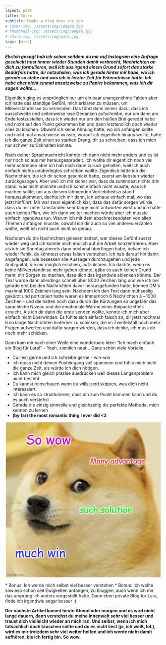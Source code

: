 ```yaml
---
layout: post
title: Intro
subtitle: Maybe a blog does the job
# cover-img: /assets/img/5e8gea.jpg
# thumbnail-img: /assets/img/5e8gea.jpg
# share-img: /assets/img/path.jpg
tags: [misc]
---
```

***Ehrlich gesagt hab ich schon seitdem du mir auf Instagram eine Anfrage geschickt hast immer wieder Stunden damit verbracht, Nachrichten an dich zu formulieren, weil ich aus irgend einem Grund sofort das starke Bedürfnis hatte, dir mitzuteilen, was ich gerade hinter mir habe, wo ich gerade so stehe und was ich in letzter Zeit für Erkenntnisse hatte. Ich habe aber nicht einmal ansatzweise zu Papier bekommen, was ich dir sagen wollte...***

Eigentlich ging es ursprünglich nur um ein paar unangenehme Fakten aber ich hatte das ständige Gefühl, mich erklären zu müssen, um Mißverständnisse zu vermeiden. Das führt dann immer dazu, dass ich ausschweife und seitenweise lose Gedanken aufschreibe, nur um dann am Ende festzustellen, dass ich wieder nur um den heißen Brei geredet habe und nicht auf den Punkt gekommen bin und dann letztendlich doch wieder alles zu löschen. Obwohl ich keine Ahnung hatte, wo ich anfangen sollte und nicht mal ansatzweise wusste, worauf ich eigentlich hinaus wollte, hatte ich die ganze Zeit einen so starken Drang, dir zu schreiben, dass ich mich nur schwer zurückhalten konnte. 

Nach deiner Sprachnachricht konnte ich dann nicht mehr anders und es ist nur noch so aus mir herausgesprudelt. Ich wollte dir eigentlich noch viel mehr schreiben aber ich hab mich dann zurück gehalten, weil ich auch einfach nichts unüberlegtes schreiben wollte. Eigentlich hätte ich die Nachrichten, die ich dir schon geschickt hatte, zuerst am liebsten wieder zurückgezogen. Aber weil ich mir sicher war, dass da zumindest nichts drin stand, was nicht stimmte und ich sonst einfach nicht wusste, was ich machen sollte, um aus diesem lähmenden Verliebtheitszustand herauszukommen, dachte ich mir dann, ich schaue einfach mal, wo das jetzt hinführt. Mir war zwar eigentlich klar, dass das dafür sorgen würde, dass du mir unter Umständen sehr lange nicht antworten wirst und ich hatte auch keinen Plan, wie ich dann weiter machen würde aber ich musste einfach irgendwas tun. Warum ich mit dem abschreckendsten von allen Themen anfangen musste, obwohl ich dir auch so viel anderes erzählen wollte, weiß ich nicht auch nicht so genau.

Nachdem du die Nachrichten gelesen hattest, war dieses Gefühl zuerst wieder weg und ich konnte mich endlich auf die Arbeit konzentrieren. Aber als ich sie Sonntag abends dann nochmal überflogen habe, bekam ich wieder Panik, du könntest etwas falsch verstehen.
Ich hab darauf hin damit angefangen, wie besessen alle Aussagen durchzugehen und jede Ambiguität, die mir möglich erschien, aufzuklären. Ich dachte, wenn es keine Mißverständnise mehr geben könnte, gäbe es auch keinen Grund mehr, mir Sorgen zu machen, dass dich das irgendwie ablenken könnte. Der Text wurde dann allerdings schnell über 8000 Zeichen lang und wie ich bei gerade erst bei den Nachrichten davor herausgefunden hatte, können DM's maximal 1000 Zeichen lang sein. Nachdem ich den Text dann mühseelig gekürzt und portioniert hatte waren es immernoch 6 Nachrichten à ~1000 Zeichen - und die hatten noch dazu durch die Kürzungen so ungefähr das sprachliche Niveau und die emotionale Wärme eines Beipackzettels erreicht. Als ich dir dann die erste senden wollte, konnte ich mich aber einfach nicht überwinden. Es fühlte sich einfach falsch an, dir jetzt nochmal 6 so lange Nachrichten hinterher zu schicken, die im Zweifelsfall noch mehr Fragen aufwerfen und dafür sorgen würden, dass ich denke, ich muss dir noch mehr schicken.

Dann kam mir nach einer Weile eine wunderbare Idee: "Ich mach einfach ein Blog für Lara!" -  Yeah, ziemlich neat... Ganz schön viele Vorteile:

* Du liest gerne und ich schreibe gerne - win-win
* Ich muss nicht deinen Posteingang voll spammen und fühle mich nicht die ganze Zeit, als würde ich dich nötigen.
* Ich kann mich gleich präzise ausdrücken weil dieses Längenproblem nicht besteht
* Du kannst reinschauen wann du willst und skippen, was dich nicht interessiert.
* Ich kann es so strukturieren, dass ich zum Punkt kommen kann und du es auch verstehst
* Gerade die einzig sinnvolle und gleichzeitig die perfekte Methode, mich kennen zu lernen
* **(by far) the most romantic thing I ever did <3**
<p align="center">
  <img src="/assets/img/5e8gea.jpg" alt="Material Bread logo">
</p>
* Bonus: Ich werde mich selbst viel besser verstehen
* Bonus: Ich wollte sowieso schon seit Ewigkeiten anfangen, zu bloggen, auch wenn ich mir das ursprünglich anders vorgestellt hatte. Dann eben private Blog for Lara, finde ich irgendwie sogar besser ;)



**Der nächste Artikel kommt heute Abend oder morgen und es wird nicht lange dauern, dann verstehst du meine Innenwelt sehr viel besser und traust dich vielleicht wieder an mich ran. Und selbst, wenn ich mich tatsächlich doch täuschen sollte und du es nicht liest (ja, ich weiß, lol.), wird es mir trotzdem sehr viel weiter helfen und ich werde nicht damit aufhören, bis ich fertig bin. So wow.**
